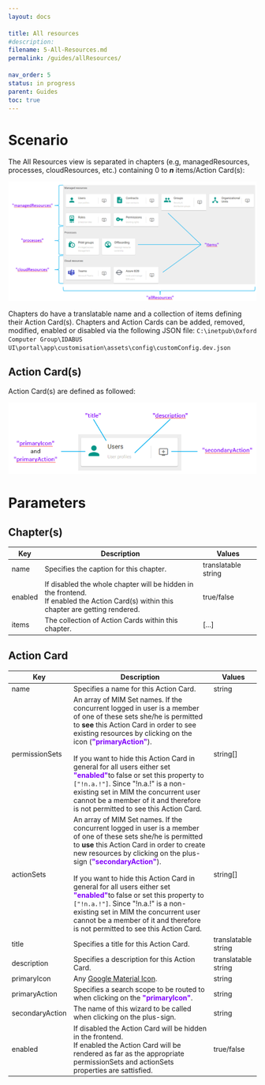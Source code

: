 ```yaml
---
layout: docs

title: All resources
#description:
filename: 5-All-Resources.md
permalink: /guides/allResources/

nav_order: 5
status: in progress
parent: Guides
toc: true
---
```


# Scenario

The All Resources view is separated in chapters (e.g, managedResources, processes, cloudResources, etc.) containing 0 to _**n**_ items/Action Card(s):

![image.png](/img/image-4d680de3-c150-4e12-9b65-63c2f2c4da16.png)

Chapters do have a translatable name and a collection of items defining their Action Card(s). Chapters and Action Cards can be added, removed, modified, enabled or disabled via the following JSON file:
`C:\inetpub\Oxford Computer Group\IDABUS UI\portal\app\customisation\assets\config\customConfig.dev.json`

## Action Card(s)

Action Card(s) are defined as followed:

![image.png](/img/image-55b7b32e-0b09-4b76-8efc-3195979b43cb.png)

# Parameters
## Chapter(s)

| Key | Description | Values |
|-----|-------------|--------|
| name | Specifies the caption for this chapter. | translatable string |
| enabled | If disabled the whole chapter will be hidden in the frontend.<br/>If enabled the Action Card(s) within this chapter are getting rendered. | true/false |
| items | The collection of Action Cards within this chapter. | [...] |

## Action Card

| Key | Description | Values |
|-----|-------------|--------|
| name | Specifies a name for this Action Card. | string |
| permissionSets | An array of MIM Set names. If the concurrent logged in user is a member of one of these sets she/he is permitted to **see** this Action Card in order to see existing resources by clicking on the icon (<span style="color: #8000FC">**"primaryAction"**</span>).<br/><br/>If you want to hide this Action Card in general for all users either set <span style="color: #8000FC">**"enabled"**</span>to false or set this property to `["!n.a.!"]`. Since "!n.a.!" is a non-existing set in MIM the concurrent user cannot be a member of it and therefore is not permitted to see this Action Card.| string[] |
| actionSets | An array of MIM Set names. If the concurrent logged in user is a member of one of these sets she/he is permitted to **use** this Action Card in order to create new resources by clicking on the plus-sign (<span style="color: #8000FC">**"secondaryAction"**</span>).<br/><br/>If you want to hide this Action Card in general for all users either set <span style="color: #8000FC">**"enabled"**</span>to false or set this property to `["!n.a.!"]`. Since "!n.a.!" is a non-existing set in MIM the concurrent user cannot be a member of it and therefore is not permitted to see this Action Card.| string[] |
| title | Specifies a title for this Action Card.| translatable string |
| description | Specifies a description for this Action Card. | translatable string |
| primaryIcon | Any [Google Material Icon](https://fonts.google.com/icons?style=baseline). | string |
| primaryAction | Specifies a search scope to be routed to when clicking on the <span style="color: #8000FC">**"primaryIcon"**</span>.| string |
| secondaryAction | The name of this wizard to be called when clicking on the plus-sign. | string |
| enabled | If disabled the Action Card will be hidden in the frontend.<br/>If enabled the Action Card will be rendered as far as the appropriate permissionSets and actionSets properties are sattisfied. | true/false |
